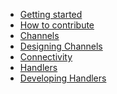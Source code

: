 * [Getting started](/documentation/README)
* [How to contribute](/documentation/CONTRIBUTING)
* [Channels](/documentation/channels)
* [Designing Channels](/documentation/designing-channels)
* [Connectivity](/documentation/gateway)
* [Handlers](/documentation/handlers)	
* [Developing Handlers](/documentation/developing-handlers)

<!-- 
-  [Signalr](/documentation/gateway/signalr)
-  [HTTP](/documentation/gateway/http)
-  [AMQP](/documentation/gateway/amqp)
-->
<!-- 
-  [Average in period](/documentation/handlers/average-in-period)
	-  [Create Service Identity](/documentation/handlers/create-service-identity)
	-  [Forward To Signalr](/documentation/handlers/forward-to-signalr)
	-  [Forward To Smtp](/documentation/handlers/forward-to-smtp)
	-  [Generate Alert](/documentation/handlers/generate-alert)
	-  [Index Entity In Table Storage](/documentation/handlers/index-entity-in-table-storage)
	-  [Message To Blob Storage](/documentation/handlers/message-to-blob-storage)
	-  [Persist Claimset In Table Storage](/documentation/handlers/persist-claimset-in-tablestorage)
	-  [Persist Entity To Sql](/documentation/handlers/persist-entity-to-sql)
	-  [Perist Entity To Table Storage](/documentation/handlers/persist-entity-to-table-storage)
	-  [Route to Servicebus queue](/documentation/handlers/route-to-servicebus-queue)  
	-  [Subscribe To Mailchimp](/documentation/handlers/subscribe-to-mailchimp)
-->
<!-- -  [Setting up your solution](/documentation/developing/setting-up-solution)
	-  [Implementing a basic handler](/documentation/developing/implementing-basic-handler) -->
<!-- ### Basics
*  [Messaging basics](/documentation/messaging/basics)
*  [Processing basics](/documentation/messaging/basics)
*  [Use cases](/documentation/messaging/usecases)
*  [Message types](/documentation/messaging/types)
*  [Exchange patterns](/documentation/messaging/exchangepatterns)
*  [Processing patterns](/documentation/messaging/processingpatterns) -->
<!-- ### Concepts
*  [Handlers](/documentation/basics/handlers)
*  [Channels](/documentation/basics/channels)
*  [environments](/documentation/basics/handlers)
*  [endpoints](/documentation/basics/handlers) -->
<!-- *  [Testing your handler locally](/documentation/developing/local-testing)
*  [Setting up an automated build](/documentation/developing/setting-up-automated-build)
*  [Adding dynamic filtering](/documentation/developing/adding-dynamic-filtering)
*  [Adding variables and templates](/documentation/developing/adding-variables-and-templates)
*  [Running and diagnosing in the cloud](/documentation/developing/running-and-diagnosing-in-the-cloud) -->
<!-- ### Composing Channels

*  [Using te channel designer](/documentation/composing/using-the-channel-designer) -->